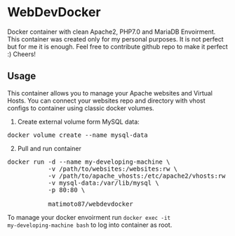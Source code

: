 # WebDevDocker

Docker container with clean Apache2, PHP7.0 and MariaDB Envoirment. This container was created only for my personal purposes. It is not perfect but for me it is enough. Feel free to contribute github repo to make it perfect :) Cheers! 

## Usage
This container allows you to manage your Apache websites and Virtual Hosts. You can connect your websites repo and directory with vhost configs to container using classic docker volumes.


1. Create external volume form MySQL data:
<pre>docker volume create --name mysql-data</pre>


2. Pull and run container
<pre>docker run -d --name my-developing-machine \
           -v /path/to/websites:/websites:rw \
           -v /path/to/apache_vhosts:/etc/apache2/vhosts:rw \
           -v mysql-data:/var/lib/mysql \
           -p 80:80 \
           
           matimoto87/webdevdocker           
</pre>
To manage your docker envoirment run <code>docker exec -it my-developing-machine bash</code> to log into container as root. 
